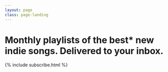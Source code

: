 ```yaml
---
layout: page
class: page-landing
---
```

# Monthly playlists of the best<span class="asterisk">*</span> new indie songs. Delivered to your inbox.
{% include subscribe.html %}